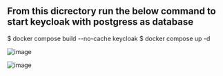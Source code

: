 ## From this dicrectory run the below command to start keycloak with postgress as database
$ docker compose build --no-cache keycloak
$ docker compose up -d

![image](https://github.com/syntrydy/AdorsysInterviewQuestions/assets/7513418/a1727f05-0c10-41c4-9c88-833945b9d936)


![image](https://github.com/syntrydy/AdorsysInterviewQuestions/assets/7513418/05ee2d2b-3ac9-4fd5-919a-6ed7f66537f2)
